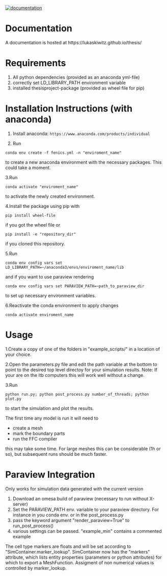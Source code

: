 [![documentation](https://github.com/lukaskiwitz/thesis/actions/workflows/build_doc.yml/badge.svg)](https://github.com/lukaskiwitz/thesis/actions/workflows/build_doc.yml)

<h1>
Documentation
</h1>
A documentation is hosted at https://lukaskiwitz.github.io/thesis/


<h1>
    Requirements
</h1>

1. All python dependencies (provided as an anaconda yml-file)
2. correctly set LD_LIBRARY_PATH environment variable
3. installed thesisproject-package (provided as wheel file for pip)

<h1>
Installation Instructions (with anaconda)
</h1>

1. Install anaconda:
`https://www.anaconda.com/products/individual`


2. Run

`
conda env create -f fenics.yml -n "enviroment_name"
`

to create a new anaconda environment with the necessary packages.
This could take a moment.

3.Run

`conda activate "enviroment_name"`

to activate the newly created environment.

4.Install the package using pip with

`
pip install wheel-file
`

if you got the wheel file or 

`
pip install -e "repository_dir"
`

if you cloned this repository.

5.Run

`
conda env config vars set LD_LIBRARY_PATH=~/anaconda3/envs/enviroment_name/lib
`


and if you want to use paraview rendering 

`conda env config vars set PARAVIEW_PATH=~path_to_paraview_dir
`


to set up necessary environment variables.

6.Reactivate the conda environment to apply changes

`conda activate enviroment_name`


<h1>
    Usage
</h1>
1.Create a copy of one of the folders in "example_scripts/" in a location of your choice.

2.Open the parameters.py file and edit the path variable at the bottom to point to the desired top level directoy for your simulation results.
Note: If your are on the itb computers this will work well without a change.

3.Run

`python run.py; python post_process.py number_of_threads; python plot.py`

to start the simulation and plot the results.

The first time any model is run it will need to
- create a mesh
- mark the boundary parts
- run the FFC compiler

this may take some time. For large meshes this can be considerable (1h or so), but 
subsequent runs should be much faster. 

<h1>
    Paraview Integration
</h1>
Only works for simulation data generated with the current version

1. Download an omesa build of paraview (necessary to run without X-server)
2. Set the PARAVIEW_PATH env. variable to your paraview directory. For instance in you conda env. or in the post_process.py
4. pass the keyword argument "render_paraview=True" to run_post_process() 
5. various settings can be passed. "example_min" contains a commented example
   

The cell type markers are floats and will be set according to "SimContainer.marker_lookup".
SimContainer now has the "markers" attribute, which lists entity 
properties (parameters or python attributes) for which to export a MeshFunction. 
Assigment of non numerical values is controlled by marker_lookup.






 

 


